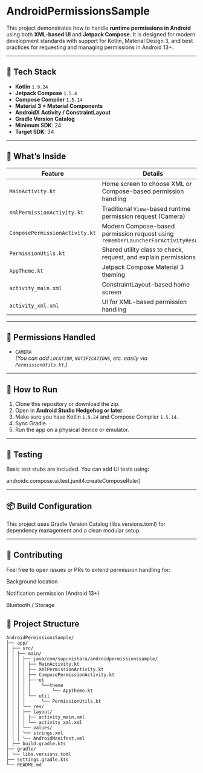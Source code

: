 # AndroidPermissionsSample

This project demonstrates how to handle **runtime permissions in Android** using both **XML-based UI** and **Jetpack Compose**. It is designed for modern development standards with support for Kotlin, Material Design 3, and best practices for requesting and managing permissions in Android 13+.

---

## 🔧 Tech Stack

- **Kotlin** `1.9.24`
- **Jetpack Compose** `1.5.4`
- **Compose Compiler** `1.5.14`
- **Material 3 + Material Components**
- **AndroidX Activity / ConstraintLayout**
- **Gradle Version Catalog**
- **Minimum SDK**: 24
- **Target SDK**: 34

---

## 🧠 What’s Inside

| Feature | Details |
|--------|---------|
| `MainActivity.kt` | Home screen to choose XML or Compose-based permission handling |
| `XmlPermissionActivity.kt` | Traditional `View`-based runtime permission request (Camera) |
| `ComposePermissionActivity.kt` | Modern Compose-based permission request using `rememberLauncherForActivityResult` |
| `PermissionUtils.kt` | Shared utility class to check, request, and explain permissions |
| `AppTheme.kt` | Jetpack Compose Material 3 theming |
| `activity_main.xml` | ConstraintLayout-based home screen |
| `activity_xml.xml` | UI for XML-based permission handling |

---

## 🔐 Permissions Handled

- `CAMERA`  
  *(You can add `LOCATION`, `NOTIFICATIONS`, etc. easily via `PermissionUtils.kt`.)*

---

## 🚀 How to Run

1. Clone this repository or download the zip.
2. Open in **Android Studio Hedgehog or later**.
3. Make sure you have Kotlin `1.9.24` and Compose Compiler `1.5.14`.
4. Sync Gradle.
5. Run the app on a physical device or emulator.

---

## 🧪 Testing

Basic test stubs are included. You can add UI tests using:

androidx.compose.ui.test.junit4.createComposeRule()

---

## 📦 Build Configuration
This project uses Gradle Version Catalog (libs.versions.toml) for dependency management and a clean modular setup.

---

## 🤝 Contributing
Feel free to open issues or PRs to extend permission handling for:

Background location

Notification permission (Android 13+)

Bluetooth / Storage


## 📁 Project Structure
```
AndroidPermissionsSample/
├── app/
│ ├── src/
│ │ ├── main/
│ │ │ ├── java/com/supunishara/androidpermissionssample/
│ │ │ │ ├── MainActivity.kt
│ │ │ │ ├── XmlPermissionActivity.kt
│ │ │ │ ├── ComposePermissionActivity.kt
│ │ │ │ ├───ui
│ │ │ │ │    └──theme   
│ │ │ │ │        └── AppTheme.kt   
│ │ │ │ └── util
│ │ │ │      └── PermissionUtils.kt
│ │ │ └── res/
│ │ │ ├── layout/
│ │ │ │ ├── activity_main.xml
│ │ │ │ └── activity_xml.xml
│ │ │ └── values/
│ │ │ └── strings.xml
│ │ │ └── AndroidManifest.xml
│ ├── build.gradle.kts
├── gradle/
│ └── libs.versions.toml
├── settings.gradle.kts
└── README.md
```
```kotlin